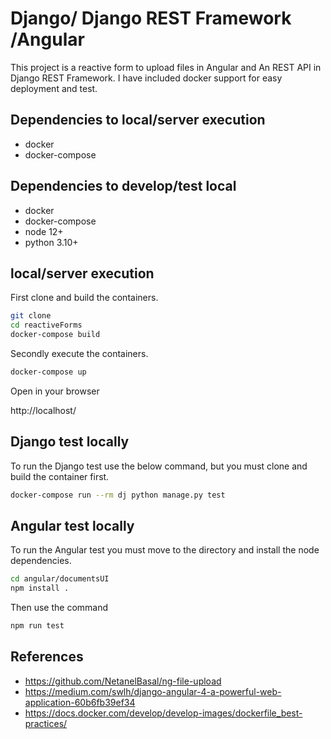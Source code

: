 # Django/ Django REST Framework /Angular

This project is a reactive form to upload files in Angular and An REST API in Django REST Framework. I have included docker support for easy deployment and test.

## Dependencies to local/server execution

- docker
- docker-compose

## Dependencies to develop/test local

- docker
- docker-compose
- node 12+
- python 3.10+

## local/server execution

First clone and build the containers.

```bash
git clone
cd reactiveForms
docker-compose build
```

Secondly execute the containers.

```bash
docker-compose up
```

Open in your browser

http://localhost/

## Django test locally

To run the Django test use the below command, but you must clone and build the container first.

```bash
docker-compose run --rm dj python manage.py test
```

## Angular test locally

To run the Angular test you must move to the directory and install the node dependencies.

```bash
cd angular/documentsUI
npm install .
```

Then use the command

```bash
npm run test
```

## References

- https://github.com/NetanelBasal/ng-file-upload
- https://medium.com/swlh/django-angular-4-a-powerful-web-application-60b6fb39ef34
- https://docs.docker.com/develop/develop-images/dockerfile_best-practices/
